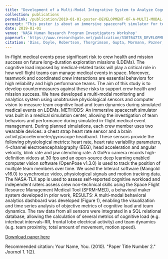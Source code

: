 ```yaml
---
title: "Development of a Multi-Modal Integrative System to Analyze Cognitive Load and Team Dynamics During Medical Event Management on SImulated Long-Duration Space Missions"
collection: publications
permalink: /publication/2019-01-01-poster-DEVELOPMENT-OF-A-MULTI-MODAL-INTEGRATIVE-SYSTEM-TO-ANALYZE-COGNITIVE-LOAD-AND-TEAM-DYNAMICS-DURING-MEDICAL-EVENT-MANAGEMENT-ON-SIMULATED-LONG-DURATION-SPACE-MISSIONS
excerpt: "This poster is about an immersive spacecraft simulator for team behaviors and performance during medical event management."
date: 2019-01-01
venue: 'NASA Human Research Program Investigators Workshop'
paperurl: 'https://www.researchgate.net/publication/330764778_DEVELOPMENT_OF_A_MULTI-MODAL_INTEGRATIVE_SYSTEM_TO_ANALYZE_COGNITIVE_LOAD_AND_TEAM_DYNAMICS_DURING_MEDICAL_EVENT_MANAGEMENT_ON_SIMULATED_LONG-DURATION_SPACE_MISSIONS'
citation: 'Dias, Doyle, Robertson, Thorgrimson, Gupta, Mormann, Pozner, Smink, Lipsitz, Musson, Yule. (2019). &quot;Development of a Multi-Modal Integrative System to Analyze Cognitive Load and Team Dynamics During Medical Event Management on SImulated Long-Duration Space Missions&quot; <i>NASA Human Research Program Investigators' Workshop</i>.'
---
```

In-flight medical events pose significant risk to crew health and mission success on future long-duration exploration missions (LDEMs). The cognitive load imposed by medical-related tasks will play a critical role in how well flight teams can manage medical events in space. Moreover, teamwork and coordinated crew interactions are essential behaviors for high reliability and high performance teams. The aim of this study is to develop countermeasures against these risks to support crew health and mission success. We have developed a multi-modal monitoring and analytics system using unobtrusive physiological sensors and computer vision to measure team cognitive load and team dynamics during simulated medical events on LDEMs. METHODS: An immersive spacecraft simulator was built in a medical simulation center, allowing the investigation of team behaviors and performance during simulated in-flight medical event management. During planned simulations, each crew member uses two wearable devices: a chest strap heart rate sensor and a brain activity/accelerometer/gyroscope headband. These sensors provide the following physiological metrics: heart rate, heart rate variability parameters, 4-channel electroencephalography (EEG), head acceleration and angular velocity, blink rate and jaw clenching rate. A GoPro camera records high-definition videos at 30 fps and an open-source deep learning enabled computer vision software (OpenPose v1.3.0) is used to track the position of multiple team members over time. We used the Interact software (Mangold v16.0) to synchronize video, physiological signals and motion tracking data. The NASA-TLX app is used to assess self-reported cognitive workload and independent raters assess crew non-technical skills using the Space Flight Resource Management Medical Tool (SFRM-MED), a behavioral maker system developed in prior work, RESULTS: A multi-modal behavioral analytics dashboard was developed (Figure 1), enabling the visualization and time series analysis of objective metrics of cognitive load and team dynamics. The raw data from all sensors were integrated in a SQL relational database, allowing the calculation of several metrics of cognitive load (e.g. interbeat intervals-RR, frontal lobe electrical activity) and team dynamics (e.g. team proximity, total amount of movement, motion speed).

[Download paper here](https://www.researchgate.net/publication/330764778_DEVELOPMENT_OF_A_MULTI-MODAL_INTEGRATIVE_SYSTEM_TO_ANALYZE_COGNITIVE_LOAD_AND_TEAM_DYNAMICS_DURING_MEDICAL_EVENT_MANAGEMENT_ON_SIMULATED_LONG-DURATION_SPACE_MISSIONS)

Recommended citation: Your Name, You. (2010). "Paper Title Number 2." <i>Journal 1</i>. 1(2).
